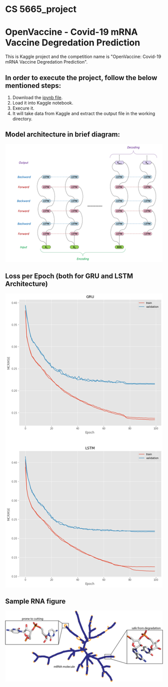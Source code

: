 # CS 5665_project
# OpenVaccine - Covid-19 mRNA Vaccine Degredation Prediction
This is Kaggle project and the competition name is "OpenVaccine: Covid-19 mRNA Vaccine Degredation Prediction".

## In order to execute the project, follow the below mentioned steps:
1. Download the [ipynb file](https://github.com/manazirahsan1/cs5665_project/blob/main/openvaccine-both-gru-lstm-averaging.ipynb).
2. Load it into Kaggle notebook.
3. Execure it.
4. It will take data from Kaggle and extract the output file in the working directory.


## Model architecture in brief diagram:
![Model architecture](https://github.com/manazirahsan1/cs5665_project/blob/main/images/model%20architecture.png?=90x60)

## Loss per Epoch (both for GRU and LSTM Architecture)
![Loss per epoch curve](https://github.com/manazirahsan1/cs5665_project/blob/main/images/loss%20per%20epoch%202.png?=250x150)

## Sample RNA figure
![RNA](https://github.com/manazirahsan1/cs5665_project/blob/main/images/mRNA.png?raw=true)
